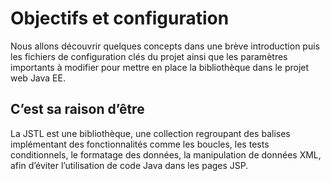 # Objectifs et configuration

Nous allons découvrir quelques concepts dans une brève introduction puis les fichiers de configuration clés du projet ainsi que les paramètres importants à modifier pour mettre en place la bibliothèque dans le projet web Java EE.

## C’est sa raison d’être
La JSTL est une bibliothèque, une collection regroupant des balises implémentant des fonctionnalités comme les boucles, les tests conditionnels, le formatage des données, la manipulation de données XML, afin d’éviter l’utilisation de code Java dans les pages JSP.
